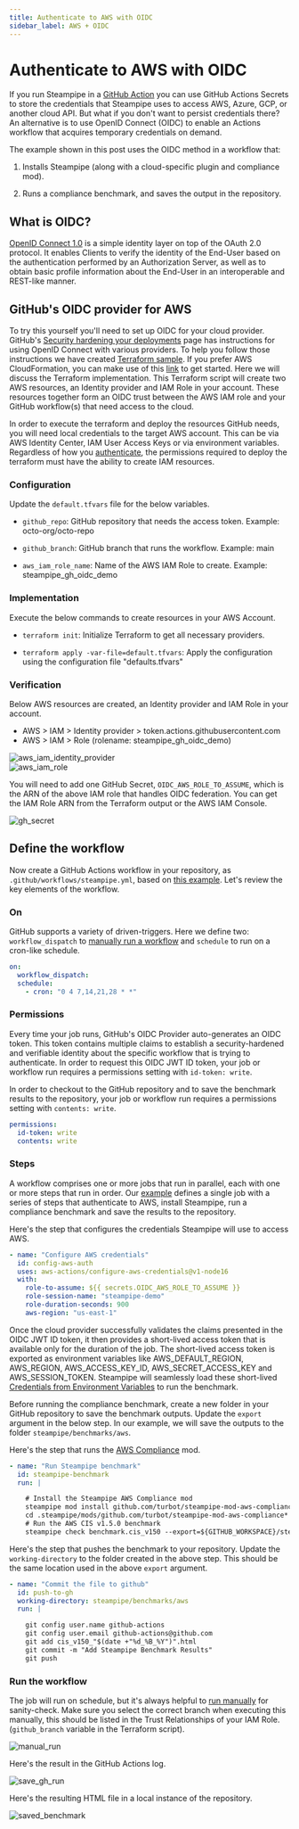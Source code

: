 ```yaml
---
title: Authenticate to AWS with OIDC
sidebar_label: AWS + OIDC
---
```


# Authenticate to AWS with OIDC

If you run Steampipe in a [GitHub Action](https://steampipe.io/docs/integrations/github_action) you can use GitHub Actions Secrets to store the credentials that Steampipe uses to access AWS, Azure, GCP, or another cloud API. But what if you don't want to persist credentials there? An alternative is to use OpenID Connect (OIDC) to enable an Actions workflow that acquires temporary credentials on demand.

The example shown in this post uses the OIDC method in a workflow that:

1. Installs Steampipe (along with a cloud-specific plugin and compliance mod).

2. Runs a compliance benchmark, and saves the output in the repository.

## What is OIDC?

[OpenID Connect 1.0](https://openid.net/specs/openid-connect-core-1_0.html) is a simple identity layer on top of the OAuth 2.0 protocol. It enables Clients to verify the identity of the End-User based on the authentication performed by an Authorization Server, as well as to obtain basic profile information about the End-User in an interoperable and REST-like manner.

## GitHub's OIDC provider for AWS

To try this yourself you'll need to set up OIDC for your cloud provider. GitHub's [Security hardening your deployments](https://docs.github.com/en/actions/deployment/security-hardening-your-deployments) page has instructions for using OpenID Connect with various providers. To help you follow those instructions we have created [Terraform sample](https://github.com/turbot/steampipe-samples/tree/main/all/github-actions-oidc/aws). If you prefer AWS CloudFormation, you can make use of this [link](https://github.com/aws-actions/configure-aws-credentials#sample-iam-role-cloudformation-template) to get started. Here we will discuss the Terraform implementation. This Terraform script will create two AWS resources, an Identity provider and IAM Role in your account. These resources together form an OIDC trust between the AWS IAM role and your GitHub workflow(s) that need access to the cloud.

In order to execute the terraform and deploy the resources GitHub needs, you will need local credentials to the target AWS account. This can be via AWS Identity Center, IAM User Access Keys or via environment variables. Regardless of how you [authenticate](https://registry.terraform.io/providers/hashicorp/aws/latest/docs#authentication-and-configuration), the permissions required to deploy the terraform must have the ability to create IAM resources.

### Configuration

Update the `default.tfvars` file for the below variables.

* `github_repo`: GitHub repository that needs the access token. Example: octo-org/octo-repo

* `github_branch`: GitHub branch that runs the workflow. Example: main

* `aws_iam_role_name`: Name of the AWS IAM Role to create. Example: steampipe_gh_oidc_demo

### Implementation

Execute the below commands to create resources in your AWS Account.

* `terraform init`: Initialize Terraform to get all necessary providers.

* `terraform apply -var-file=default.tfvars`: Apply the configuration using the configuration file "defaults.tfvars"

### Verification

Below AWS resources are created, an Identity provider and IAM Role in your account.

* AWS > IAM > Identity provider > token.actions.githubusercontent.com
* AWS > IAM > Role (rolename: steampipe_gh_oidc_demo)

<div style={{"marginBottom":"2em","borderWidth":"thin", "borderStyle":"solid", "borderColor":"lightgray", "padding":"20px", "width":"90%"}}>
<img alt="aws_iam_identity_provider" src="/images/docs/ci-cd-pipelines/oidc/aws_iam_identity_provider.png" />
</div>

<div style={{"marginBottom":"2em","borderWidth":"thin", "borderStyle":"solid", "borderColor":"lightgray", "padding":"20px", "width":"90%"}}>
<img alt="aws_iam_role" src="/images/docs/ci-cd-pipelines/oidc/aws_iam_role.png" />
</div>

You will need to add one GitHub Secret, `OIDC_AWS_ROLE_TO_ASSUME`, which is the ARN of the above IAM role that handles OIDC federation. You can get the IAM Role ARN from the Terraform output or the AWS IAM Console.

<div style={{"marginBottom":"2em","borderWidth":"thin", "borderStyle":"solid", "borderColor":"lightgray", "padding":"20px", "width":"90%"}}>
<img alt="gh_secret" src="/images/docs/ci-cd-pipelines/oidc/gh_secret.png" />
</div>

## Define the workflow

Now create a GitHub Actions workflow in your repository, as `.github/workflows/steampipe.yml`, based on [this example](https://github.com/turbot/steampipe-samples/blob/main/all/github-actions-oidc/aws/steampipe-sample-aws-workflow.yml). Let's review the key elements of the workflow.

### On

GitHub supports a variety of driven-triggers. Here we define two: `workflow_dispatch` to [manually run a workflow](https://docs.github.com/en/actions/managing-workflow-runs/manually-running-a-workflow) and `schedule` to run on a cron-like schedule.

```yaml
on:
  workflow_dispatch:
  schedule:
    - cron: "0 4 7,14,21,28 * *"
```

### Permissions

Every time your job runs, GitHub's OIDC Provider auto-generates an OIDC token. This token contains multiple claims to establish a security-hardened and verifiable identity about the specific workflow that is trying to authenticate. In order to request this OIDC JWT ID token, your job or workflow run requires a permissions setting with `id-token: write`.

In order to checkout to the GitHub repository and to save the benchmark results to the repository, your job or workflow run requires a permissions setting with `contents: write`.

```yaml
permissions:
  id-token: write
  contents: write
```

### Steps

A workflow comprises one or more jobs that run in parallel, each with one or more steps that run in order. Our [example](https://github.com/turbot/steampipe-samples/blob/main/all/github-actions-oidc/aws/steampipe-sample-aws-workflow.yml#L14) defines a single job with a series of steps that authenticate to AWS, install Steampipe, run a compliance benchmark and save the results to the repository.

Here's the step that configures the credentials Steampipe will use to access AWS.

```yaml
- name: "Configure AWS credentials"
  id: config-aws-auth
  uses: aws-actions/configure-aws-credentials@v1-node16
  with:
    role-to-assume: ${{ secrets.OIDC_AWS_ROLE_TO_ASSUME }}
    role-session-name: "steampipe-demo"
    role-duration-seconds: 900
    aws-region: "us-east-1"
```

Once the cloud provider successfully validates the claims presented in the OIDC JWT ID token, it then provides a short-lived access token that is available only for the duration of the job. The short-lived access token is exported as environment variables like AWS_DEFAULT_REGION, AWS_REGION, AWS_ACCESS_KEY_ID, AWS_SECRET_ACCESS_KEY and AWS_SESSION_TOKEN.
Steampipe will seamlessly load these short-lived [Credentials from Environment Variables](https://hub.steampipe.io/plugins/turbot/aws#credentials-from-environment-variables) to run the benchmark.

Before running the compliance benchmark, create a new folder in your GitHub repository to save the benchmark outputs. Update the `export` argument in the below step. In our example, we will save the outputs to the folder `steampipe/benchmarks/aws`.

Here's the step that runs the [AWS Compliance](https://hub.steampipe.io/mods/turbot/aws_compliance) mod.

```yaml
- name: "Run Steampipe benchmark"
  id: steampipe-benchmark
  run: |

    # Install the Steampipe AWS Compliance mod
    steampipe mod install github.com/turbot/steampipe-mod-aws-compliance 
    cd .steampipe/mods/github.com/turbot/steampipe-mod-aws-compliance*
    # Run the AWS CIS v1.5.0 benchmark
    steampipe check benchmark.cis_v150 --export=${GITHUB_WORKSPACE}/steampipe/benchmarks/aws/cis_v150_"$(date +"%d_%B_%Y")".html --output=none
```


Here's the step that pushes the benchmark to your repository. Update the `working-directory` to the folder created in the above step. This should be the same location used in the above `export` argument.

```yaml
- name: "Commit the file to github"
  id: push-to-gh
  working-directory: steampipe/benchmarks/aws
  run: |

    git config user.name github-actions
    git config user.email github-actions@github.com
    git add cis_v150_"$(date +"%d_%B_%Y")".html 
    git commit -m "Add Steampipe Benchmark Results"
    git push
```

### Run the workflow

The job will run on schedule, but it's always helpful to [run manually](https://docs.github.com/en/actions/managing-workflow-runs/manually-running-a-workflow) for sanity-check. Make sure you select the correct branch when executing this manually, this should be listed in the Trust Relationships of your IAM Role. (`github_branch` variable in the Terraform script).

<div style={{"marginBottom":"2em","borderWidth":"thin", "borderStyle":"solid", "borderColor":"lightgray", "padding":"20px", "width":"90%"}}>
<img alt="manual_run" src="/images/docs/ci-cd-pipelines/oidc/manual_run.png" />
</div>

Here's the result in the GitHub Actions log.

<div style={{"marginBottom":"2em","borderWidth":"thin", "borderStyle":"solid", "borderColor":"lightgray", "padding":"20px", "width":"90%"}}>
<img alt="save_gh_run" src="/images/docs/ci-cd-pipelines/oidc/save_gh_run.png" />
</div>

Here's the resulting HTML file in a local instance of the repository.

<div style={{"marginBottom":"2em","borderWidth":"thin", "borderStyle":"solid", "borderColor":"lightgray", "padding":"20px", "width":"90%"}}>
<img alt="saved_benchmark" src="/images/docs/ci-cd-pipelines/oidc/saved_benchmarks.png" />
</div>